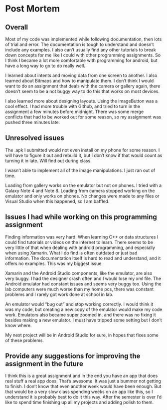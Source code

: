# Post Mortem

## Overall
Most of my code was implemented while following documentation, then lots of trial and error. The documentation is tough to understand and doesn’t include any examples. I also can’t usually find any other tutorials to break down concepts for me like I could with other programming assignments. So I think I became a lot more comfortable with programming for android, but have a long way to go to do really well.

I learned about intents and moving data from one screen to another. I also learned about Bitmaps and how to manipulate them. I don’t think I would want to do an assignment that deals with the camera or gallery again, there doesn’t seem to be a not buggy way to do this that works on most devices.

I also learned more about designing layouts. Using the ImageButton was a cool effect.
I had more trouble with Github, and tried to turn in the assignment a few minutes before midnight. There was some merge conflicts that had to be worked out for some reason, so my assignment was pushed three minutes late.

## Unresolved issues
The .apk I submitted would not even install on my phone for some reason. I will have to figure it out and rebuild it, but I don’t know if that would count as turning it in late. Will find out during class.

I wasn’t able to implement all of the image manipulations. I just ran out of time.

Loading from gallery works on the emulator but not on phones. I tried with a Galaxy Note 4 and Note 8.
Loading from camera stopped working on the emulator and only works on phones. No changes were made to any files or Visual Studio when this happened, so I am baffled.

## Issues I had while working on this programming assignment
Finding information was very hard. When learning C++ or data structures I could find tutorials or videos on the internet to learn. There seems to be very little of that when dealing with android programming, and especially when using Xamarin. What I do find is often outdated or just bad information. The documentation itself is hard to read and understand, and it offers no examples. This was my biggest issue.

Xamarin and the Android Studio components, like the emulator, are also very buggy. I had the designer crash often and I would lose my xml file. The Android emulator had constant issues and seems very buggy too. Using the lab computers were much worse than my home pcs, there was constant problems and I rarely got work done at school in lab.

An emulator would “bug out” and stop working correctly. I would think it was my code, but creating a new copy of the emulator would make my code work. Emulators also became super zoomed in, and there was no fixing it besides making a new emulator. I must have tripped some setting but I don’t know where.

My next project will be in Android Studio for sure, in hopes that fixes some of these problems.

## Provide any suggestions for improving the assignment in the future
I think this is a great assignment and in the end you have an app that does real stuff a real app does. That’s awesome. It was just a bummer not getting to finish. I don’t know that even another week would have been enough. But that would be a very slow class spending weeks on an app like this, so I understand it is probably best to do it this way. After the semester is over I’d like to spend time finishing up all my projects and adding polish to them.
